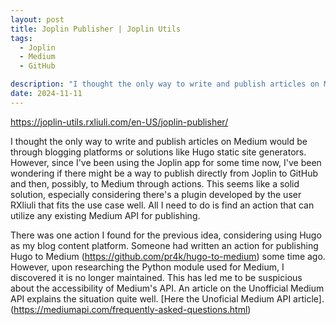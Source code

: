 ```yaml
---
layout: post
title: Joplin Publisher | Joplin Utils
tags:
  - Joplin
  - Medium
  - GitHub

description: "I thought the only way to write and publish articles on Medium would be through blogging platforms or solutions like Hugo static site generators..."
date: 2024-11-11
---
```


<https://joplin-utils.rxliuli.com/en-US/joplin-publisher/>

I thought the only way to write and publish articles on Medium would be through blogging platforms or solutions like Hugo static site generators. However, since I've been using the Joplin app for some time now, I've been wondering if there might be a way to publish directly from Joplin to GitHub and then, possibly, to Medium through actions. This seems like a solid solution, especially considering there's a plugin developed by the user RXliuli that fits the use case well. All I need to do is find an action that can utilize any existing Medium API for publishing.

There was one action I found for the previous idea, considering using Hugo as my blog content platform. Someone had written an action for publishing Hugo to Medium (<https://github.com/pr4k/hugo-to-medium>) some time ago. However, upon researching the Python module used for Medium, I discovered it is no longer maintained. This has led me to be suspicious about the accessibility of Medium's API. An article on the Unofficial Medium API explains the situation quite well. \[Here the Unoficial Medium API article].(<https://mediumapi.com/frequently-asked-questions.html>)
